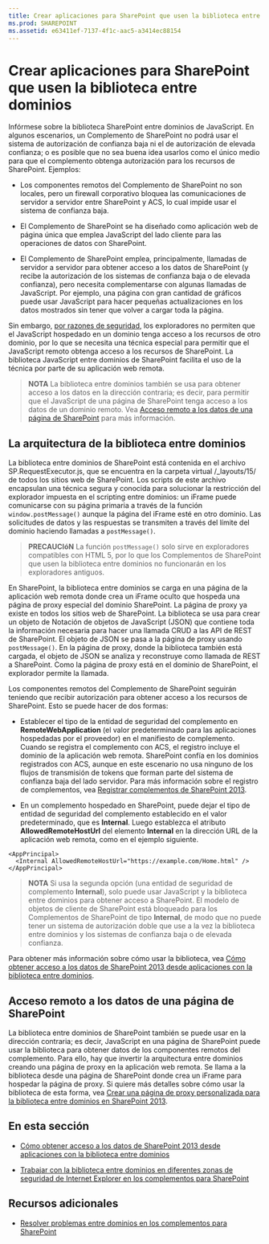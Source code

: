 ```yaml
---
title: Crear aplicaciones para SharePoint que usen la biblioteca entre dominios
ms.prod: SHAREPOINT
ms.assetid: e63411ef-7137-4f1c-aac5-a3414ec88154
---
```



# Crear aplicaciones para SharePoint que usen la biblioteca entre dominios
Infórmese sobre la biblioteca SharePoint entre dominios de JavaScript.
En algunos escenarios, un Complemento de SharePoint no podrá usar el sistema de autorización de confianza baja ni el de autorización de elevada confianza; o es posible que no sea buena idea usarlos como el único medio para que el complemento obtenga autorización para los recursos de SharePoint. Ejemplos:
  
    
    


- Los componentes remotos del Complemento de SharePoint no son locales, pero un firewall corporativo bloquea las comunicaciones de servidor a servidor entre SharePoint y ACS, lo cual impide usar el sistema de confianza baja.
    
  
- El Complemento de SharePoint se ha diseñado como aplicación web de página única que emplea JavaScript del lado cliente para las operaciones de datos con SharePoint.
    
  
- El Complemento de SharePoint emplea, principalmente, llamadas de servidor a servidor para obtener acceso a los datos de SharePoint (y recibe la autorización de los sistemas de confianza baja o de elevada confianza), pero necesita complementarse con algunas llamadas de JavaScript. Por ejemplo, una página con gran cantidad de gráficos puede usar JavaScript para hacer pequeñas actualizaciones en los datos mostrados sin tener que volver a cargar toda la página.
    
  

Sin embargo,  [por razones de seguridad](http://msdn.microsoft.com/es-es/library%28d=robot%29/cc709423(d=robot,l=es-es,v=vs.85).aspx), los exploradores no permiten que el JavaScript hospedado en un dominio tenga acceso a los recursos de otro dominio, por lo que se necesita una técnica especial para permitir que el JavaScript remoto obtenga acceso a los recursos de SharePoint. La biblioteca JavaScript entre dominios de SharePoint facilita el uso de la técnica por parte de su aplicación web remota.
  
    
    


> **NOTA**
> La biblioteca entre dominios también se usa para obtener acceso a los datos en la dirección contraria; es decir, para permitir que el JavaScript de una página de SharePoint tenga acceso a los datos de un dominio remoto. Vea  [Acceso remoto a los datos de una página de SharePoint](#ReverseDirection) para más información.
  
    
    


## La arquitectura de la biblioteca entre dominios

La biblioteca entre dominios de SharePoint está contenida en el archivo SP.RequestExecutor.js, que se encuentra en la carpeta virtual /_layouts/15/ de todos los sitios web de SharePoint. Los scripts de este archivo encapsulan una técnica segura y conocida para solucionar la restricción del explorador impuesta en el scripting entre dominios: un iFrame puede comunicarse con su página primaria a través de la función  `window.postMessage()` aunque la página del iFrame esté en otro dominio. Las solicitudes de datos y las respuestas se transmiten a través del límite del dominio haciendo llamadas a `postMessage()`.
  
    
    

> **PRECAUCIóN**
> La función  `postMessage()` solo sirve en exploradores compatibles con HTML 5, por lo que los Complementos de SharePoint que usen la biblioteca entre dominios no funcionarán en los exploradores antiguos.
  
    
    

En SharePoint, la biblioteca entre dominios se carga en una página de la aplicación web remota donde crea un iFrame oculto que hospeda una página de proxy especial del dominio SharePoint. La página de proxy ya existe en todos los sitios web de SharePoint. La biblioteca se usa para crear un objeto de Notación de objetos de JavaScript (JSON) que contiene toda la información necesaria para hacer una llamada CRUD a las API de REST de SharePoint. El objeto de JSON se pasa a la página de proxy usando  `postMessage()`. En la página de proxy, donde la biblioteca también está cargada, el objeto de JSON se analiza y reconstruye como llamada de REST a SharePoint. Como la página de proxy está en el dominio de SharePoint, el explorador permite la llamada.
  
    
    
Los componentes remotos del Complemento de SharePoint seguirán teniendo que recibir autorización para obtener acceso a los recursos de SharePoint. Esto se puede hacer de dos formas:
  
    
    

- Establecer el tipo de la entidad de seguridad del complemento en **RemoteWebApplication** (el valor predeterminado para las aplicaciones hospedadas por el proveedor) en el manifiesto de complemento. Cuando se registra el complemento con ACS, el registro incluye el dominio de la aplicación web remota. SharePoint confía en los dominios registrados con ACS, aunque en este escenario no usa ninguno de los flujos de transmisión de tokens que forman parte del sistema de confianza baja del lado servidor. Para más información sobre el registro de complementos, vea [Registrar complementos de SharePoint 2013](register-sharepoint-add-ins-2013.md). 
    
  
- En un complemento hospedado en SharePoint, puede dejar el tipo de entidad de seguridad del complemento establecido en el valor predeterminado, que es **Internal**. Luego establezca el atributo **AllowedRemoteHostUrl** del elemento **Internal** en la dirección URL de la aplicación web remota, como en el ejemplo siguiente.
    ```
<AppPrincipal>
  <Internal AllowedRemoteHostUrl="https://example.com/Home.html" />
</AppPrincipal>```


> **NOTA**
> Si usa la segunda opción (una entidad de seguridad de complemento **Internal**), solo puede usar JavaScript y la biblioteca entre dominios para obtener acceso a SharePoint. El modelo de objetos de cliente de SharePoint está bloqueado para los Complementos de SharePoint de tipo **Internal**, de modo que no puede tener un sistema de autorización doble que use a la vez la biblioteca entre dominios y los sistemas de confianza baja o de elevada confianza. 
  
    
    

Para obtener más información sobre cómo usar la biblioteca, vea  [Cómo obtener acceso a los datos de SharePoint 2013 desde aplicaciones con la biblioteca entre dominios](access-sharepoint-2013-data-from-add-ins-using-the-cross-domain-library.md).
  
    
    

## Acceso remoto a los datos de una página de SharePoint
<a name="ReverseDirection"> </a>

La biblioteca entre dominios de SharePoint también se puede usar en la dirección contraria; es decir, JavaScript en una página de SharePoint puede usar la biblioteca para obtener datos de los componentes remotos del complemento. Para ello, hay que invertir la arquitectura entre dominios creando una página de proxy en la aplicación web remota. Se llama a la biblioteca desde una página de SharePoint donde crea un iFrame para hospedar la página de proxy. Si quiere más detalles sobre cómo usar la biblioteca de esta forma, vea  [Crear una página de proxy personalizada para la biblioteca entre dominios en SharePoint 2013](create-a-custom-proxy-page-for-the-cross-domain-library-in-sharepoint-2013.md).
  
    
    

## En esta sección
<a name="ReverseDirection"> </a>


-  [Cómo obtener acceso a los datos de SharePoint 2013 desde aplicaciones con la biblioteca entre dominios](access-sharepoint-2013-data-from-add-ins-using-the-cross-domain-library.md)
    
  
-  [Trabajar con la biblioteca entre dominios en diferentes zonas de seguridad de Internet Explorer en los complementos para SharePoint](work-with-the-cross-domain-library-across-different-internet-explorer-security-z.md)
    
  

## Recursos adicionales
<a name="ReverseDirection"> </a>


-  [Resolver problemas entre dominios en los complementos para SharePoint](http://blogs.msdn.com/b/officeapps/archive/2012/11/29/solving-cross-domain-problems-in-apps-for-sharepoint.aspx)
    
  

